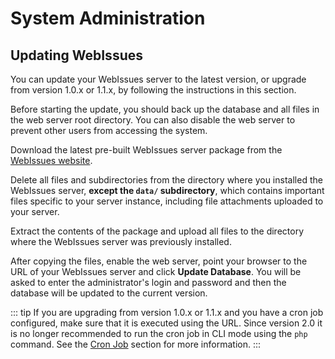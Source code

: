 # System Administration

## Updating WebIssues

You can update your WebIssues server to the latest version, or upgrade from version 1.0.x or 1.1.x, by following the instructions in this section. 

Before starting the update, you should back up the database and all files in the web server root directory. You can also disable the web server to prevent other users from accessing the system.

Download the latest pre-built WebIssues server package from the [WebIssues website](https://webissues.mimec.org/).

Delete all files and subdirectories from the directory where you installed the WebIssues server, **except the `data/` subdirectory**, which contains important files specific to your server instance, including file attachments uploaded to your server.

Extract the contents of the package and upload all files to the directory where the WebIssues server was previously installed.

After copying the files, enable the web server, point your browser to the URL of your WebIssues server and click **Update Database**. You will be asked to enter the administrator's login and password and then the database will be updated to the current version.

::: tip
If you are upgrading from version 1.0.x or 1.1.x and you have a cron job configured, make sure that it is executed using the URL. Since version 2.0 it is no longer recommended to run the cron job in CLI mode using the `php` command. See the [Cron Job](./installation.md#cron-job) section for more information.
:::
